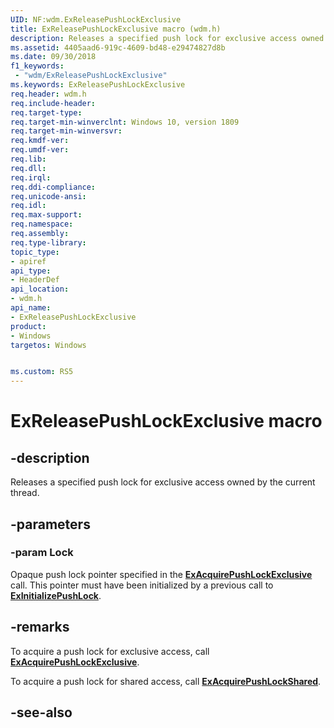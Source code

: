 ```yaml
---
UID: NF:wdm.ExReleasePushLockExclusive
title: ExReleasePushLockExclusive macro (wdm.h)
description: Releases a specified push lock for exclusive access owned by the current thread.
ms.assetid: 4405aad6-919c-4609-bd48-e29474827d8b
ms.date: 09/30/2018
f1_keywords:
 - "wdm/ExReleasePushLockExclusive"
ms.keywords: ExReleasePushLockExclusive
req.header: wdm.h
req.include-header:
req.target-type:
req.target-min-winverclnt: Windows 10, version 1809
req.target-min-winversvr:
req.kmdf-ver:
req.umdf-ver:
req.lib:
req.dll:
req.irql: 
req.ddi-compliance:
req.unicode-ansi:
req.idl:
req.max-support:
req.namespace:
req.assembly:
req.type-library: 
topic_type: 
- apiref
api_type: 
- HeaderDef
api_location: 
- wdm.h
api_name: 
- ExReleasePushLockExclusive
product:
- Windows
targetos: Windows


ms.custom: RS5
---
```


# ExReleasePushLockExclusive macro


## -description

Releases a specified push lock for exclusive access owned by the current thread.

## -parameters

### -param Lock
Opaque push lock pointer specified in the [**ExAcquirePushLockExclusive**](nf-wdm-exacquirepushlockexclusive.md) call. This pointer must have been initialized by a previous call to [**ExInitializePushLock**](nf-wdm-exinitializepushlock.md).


## -remarks

To acquire a push lock for exclusive access, call [**ExAcquirePushLockExclusive**](nf-wdm-exacquirepushlockexclusive.md).

To acquire a push lock for shared access, call [**ExAcquirePushLockShared**](nf-wdm-exacquirepushlockshared.md).

## -see-also
